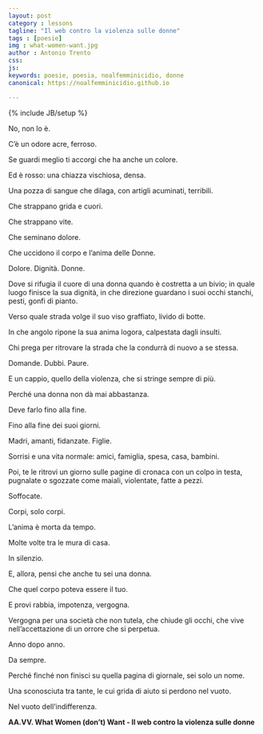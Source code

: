 ```yaml
---
layout: post
category : lessons
tagline: "Il web contro la violenza sulle donne"
tags : [poesie]
img : what-women-want.jpg
author : Antonio Trento
css: 
js: 
keywords: poesie, poesia, noalfemminicidio, donne
canonical: https://noalfemminicidio.github.io

---
```

{% include JB/setup %}

No, non lo è.

C’è un odore acre, ferroso.

Se guardi meglio ti accorgi che ha anche un colore.

Ed è rosso: una chiazza vischiosa, densa.

Una pozza di sangue che dilaga, con artigli acuminati, terribili.

Che strappano grida e cuori.

Che strappano vite.

Che seminano dolore.

Che uccidono il corpo e l’anima delle Donne.

Dolore. Dignità. Donne.

Dove si rifugia il cuore di una donna quando è costretta a un bivio; in quale luogo finisce la sua dignità, in che direzione guardano i suoi occhi stanchi, pesti, gonfi di pianto.

Verso quale strada volge il suo viso graffiato, livido di botte.

In che angolo ripone la sua anima logora, calpestata dagli insulti.

Chi prega per ritrovare la strada che la condurrà di nuovo a se stessa.

Domande. Dubbi. Paure.

E un cappio, quello della violenza, che si stringe sempre di più.

Perché una donna non dà mai abbastanza.

Deve farlo fino alla fine.

Fino alla fine dei suoi giorni.

Madri, amanti, fidanzate. Figlie.

Sorrisi e una vita normale: amici, famiglia, spesa, casa, bambini.

Poi, te le ritrovi un giorno sulle pagine di cronaca con un colpo in testa, pugnalate o sgozzate come maiali, violentate, fatte a pezzi.

Soffocate.

Corpi, solo corpi.

L’anima è morta da tempo.

Molte volte tra le mura di casa.

In silenzio.

E, allora, pensi che anche tu sei una donna.

Che quel corpo poteva essere il tuo.

E provi rabbia, impotenza, vergogna.

Vergogna per una società che non tutela, che chiude gli occhi, che vive nell’accettazione di un orrore che si perpetua.

Anno dopo anno.

Da sempre.

Perché finché non finisci su quella pagina di giornale, sei solo un nome.

Una sconosciuta tra tante, le cui grida di aiuto si perdono nel vuoto.

Nel vuoto dell’indifferenza.

**AA.VV.
What Women (don’t) Want - Il web contro la violenza sulle donne**
